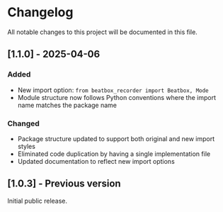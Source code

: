 # Changelog

All notable changes to this project will be documented in this file.

## [1.1.0] - 2025-04-06

### Added
- New import option: `from beatbox_recorder import Beatbox, Mode`
- Module structure now follows Python conventions where the import name matches the package name

### Changed
- Package structure updated to support both original and new import styles
- Eliminated code duplication by having a single implementation file
- Updated documentation to reflect new import options

## [1.0.3] - Previous version

Initial public release.
